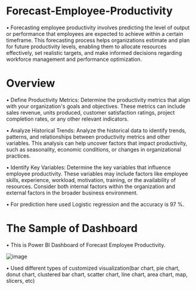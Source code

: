 # Forecast-Employee-Productivity
• Forecasting employee productivity involves predicting the level of output or performance that employees are expected to achieve within a certain timeframe. This forecasting process helps organizations estimate and plan for future productivity levels, enabling them to allocate resources effectively, set realistic targets, and make informed decisions regarding workforce management and performance optimization.

# Overview
• Define Productivity Metrics: Determine the productivity metrics that align with your organization's goals and objectives. These metrics can include sales revenue, units produced, customer satisfaction ratings, project completion rates, or any other relevant indicators.

• Analyze Historical Trends: Analyze the historical data to identify trends, patterns, and relationships between productivity metrics and other variables. This analysis can help uncover factors that impact productivity, such as seasonality, economic conditions, or changes in organizational practices.

• Identify Key Variables: Determine the key variables that influence employee productivity. These variables may include factors like employee skills, experience, workload, motivation, training, or the availability of resources. Consider both internal factors within the organization and external factors in the broader business environment.

• For prediction here used Logistic regression and the accuracy is 97 %.

# The Sample of Dashboard
• This is Power BI Dashboard of Forecast Employee Productivity. 

![image](https://github.com/Amanpandey046/Forecast-Employee-Productivity/assets/69633924/d57a111b-9379-4182-a23c-22346d46688b)

• Used different types of customized visualization(bar chart, pie chart, donut chart, clustered bar chart, scatter chart, line chart, area chart, map, slicers, etc)
